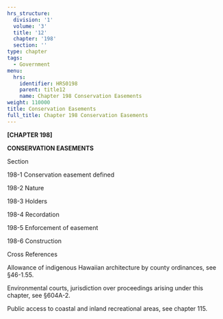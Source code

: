 ```yaml
---
hrs_structure:
  division: '1'
  volume: '3'
  title: '12'
  chapter: '198'
  section: ''
type: chapter
tags:
  - Government
menu:
  hrs:
    identifier: HRS0198
    parent: title12
    name: Chapter 198 Conservation Easements
weight: 110000
title: Conservation Easements
full_title: Chapter 198 Conservation Easements
---
```

**[CHAPTER 198]**

**CONSERVATION EASEMENTS**

Section

198-1 Conservation easement defined

198-2 Nature

198-3 Holders

198-4 Recordation

198-5 Enforcement of easement

198-6 Construction

Cross References

Allowance of indigenous Hawaiian architecture by county ordinances, see §46-1.55.

Environmental courts, jurisdiction over proceedings arising under this chapter, see §604A-2.

Public access to coastal and inland recreational areas, see chapter 115.